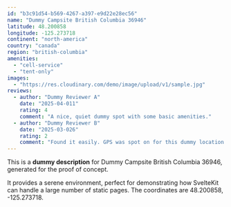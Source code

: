 ```yaml
---
id: "b3c91d54-b569-4267-a397-e9d22e28ec56"
name: "Dummy Campsite British Columbia 36946"
latitude: 48.200858
longitude: -125.273718
continent: "north-america"
country: "canada"
region: "british-columbia"
amenities:
  - "cell-service"
  - "tent-only"
images:
  - "https://res.cloudinary.com/demo/image/upload/v1/sample.jpg"
reviews:
  - author: "Dummy Reviewer A"
    date: "2025-04-011"
    rating: 4
    comment: "A nice, quiet dummy spot with some basic amenities."
  - author: "Dummy Reviewer B"
    date: "2025-03-026"
    rating: 2
    comment: "Found it easily. GPS was spot on for this dummy location."
---
```


This is a **dummy description** for Dummy Campsite British Columbia 36946, generated for the proof of concept.

It provides a serene environment, perfect for demonstrating how SvelteKit can handle a large number of static pages. The coordinates are 48.200858, -125.273718.
